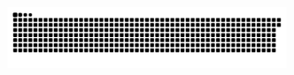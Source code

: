 <picture>
  <source media="(prefers-color-scheme: dark)" srcset="https://raw.githubusercontent.com/MarineHakobyan/MarineHakobyan/1a7785cef4f18673f5f35bd028b9d9e3edbc0938/github-contribution-grid-snake-dark.svg" />
  <source media="(prefers-color-scheme: light)" srcset="https://raw.githubusercontent.com/MarineHakobyan/MarineHakobyan/1a7785cef4f18673f5f35bd028b9d9e3edbc0938/github-contribution-grid-snake.svg" />
  <img alt="github-snake" src="https://raw.githubusercontent.com/MarineHakobyan/MarineHakobyan/1a7785cef4f18673f5f35bd028b9d9e3edbc0938/github-contribution-grid-snake-dark.svg" />
</picture>
